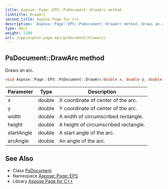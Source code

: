 ```yaml
---
title: Aspose::Page::EPS::PsDocument::DrawArc method
linktitle: DrawArc
second_title: Aspose.Page for C++
description: 'Aspose::Page::EPS::PsDocument::DrawArc method. Draws an arc in C++.'
type: docs
weight: 1100
url: /cpp/aspose.page.eps/psdocument/drawarc/
---
```

## PsDocument::DrawArc method


Draws an arc.

```cpp
void Aspose::Page::EPS::PsDocument::DrawArc(double x, double y, double width, double height, double startAngle, double arcAngle)
```


| Parameter | Type | Description |
| --- | --- | --- |
| x | double | X coordinate of center of the arc. |
| y | double | Y coordinate of center of the arc. |
| width | double | A width of circumscribed rectangle. |
| height | double | A height of circumscribed rectangle. |
| startAngle | double | A start angle of the arc. |
| arcAngle | double | An angle of the arc. |

## See Also

* Class [PsDocument](../)
* Namespace [Aspose::Page::EPS](../../)
* Library [Aspose.Page for C++](../../../)
